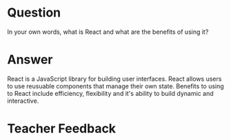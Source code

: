 # Question

In your own words, what is React and what are the benefits of using it?

# Answer
React is a JavaScript library for building user interfaces. React allows users to use reusuable components that manage their own state. Benefits to using to React include efficiency, flexibility and it's ability to build dynamic and interactive.

# Teacher Feedback